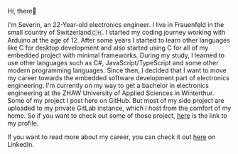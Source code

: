 Hi, there👋

I'm Severin, an 22-Year-old electronics engineer. I live in Frauenfeld in the small country of Switzerland🇨🇭. I started my coding journey working with Arduino at the age of 12. After some years I started to learn other languages like C for desktop development and also started using C for all of my embedded project with minimal frameworks. During my study, I learned to use other languages such as C#, JavaScript/TypeScript and some other modern programming languages. Since then, I decided that I want to move my career towards the embedded software development part of electronics engineering. I'm currently on my way to get a bachelor in electronics engineering at the ZHAW University of Applied Sciences in Winterthur.
Some of my project I post here on GitHub. But most of my side project are uploaded to my private GitLab instance, which I host from the comfort of my home. So if you want to check out some of those project, [here](https://git.sespra.ch/BakxY) is the link to my profile.

If you want to read more about my career, you can check it out [here](https://www.linkedin.com/in/severin-sprenger-3071761b9/) on LinkedIn.
